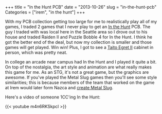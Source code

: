 +++
title = "In the Hunt PCB"
date = "2013-10-26"
slug = "in-the-hunt-pcb"
Categories = ["irem", "in the hunt"]
+++

With my PCB collection getting too large for me to realistically play all of my games, I traded 2
games that I never play to get an [In the Hunt](http://en.wikipedia.org/wiki/In_the_Hunt) PCB.  The
guy I traded with was local here in the Seattle area so I drove out to his house and traded
Raiden II and Puzzle Bobble 4 for In the Hunt.  I think he got the better end of the deal, but now
my collection is smaller and those games will get played.  Win win!  Plus, I got to see a
[Taito Egret II](http://wiki.arcadeotaku.com/w/Taito_Egret_II) cabinet in person, which was pretty
neat.

In college an arcade near campus had In the Hunt and I played it quite a bit.  On top of the
nostalgia, the art style and animation are what really makes this game for me.  As an STG, it's not
a great game, but the graphics are awesome.  If you've played the Metal Slug games then you'll see some
style similarities; this is because members of the team that worked on the game at Irem would later
form Nazca and [create Metal Slug](http://metalslug.wikia.com/wiki/The_origin_of_Metal_Slug).

Here's a video of someone 1CC'ing In the Hunt:

{{< youtube m4n6RKSkpcI  >}}
